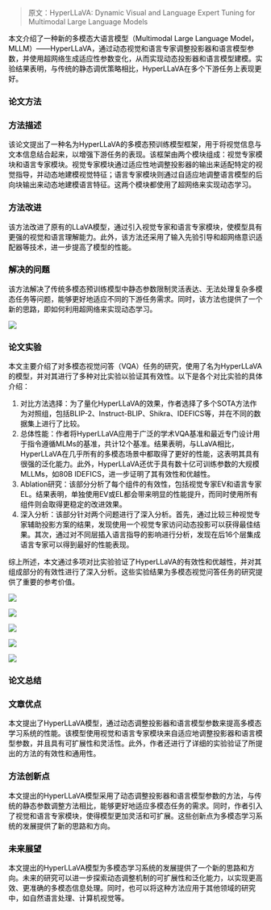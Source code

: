 > 原文：HyperLLaVA: Dynamic Visual and Language Expert Tuning for Multimodal Large Language Models
>

<font style="color:rgb(0, 0, 0);">本文介绍了一种新的多模态大语言模型（Multimodal Large Language Model，MLLM）——HyperLLaVA，通过动态视觉和语言专家调整投影器和语言模型参数，并使用超网络生成适应性参数变化，从而实现动态投影器和语言模型建模。实验结果表明，与传统的静态调优策略相比，HyperLLaVA在多个下游任务上表现更好。</font>

### **<font style="color:rgb(0, 0, 0);">论文方法</font>**
### **<font style="color:rgb(0, 0, 0);">方法描述</font>**
<font style="color:rgb(0, 0, 0);">该论文提出了一种名为HyperLLaVA的多模态预训练模型框架，用于将视觉信息与文本信息结合起来，以增强下游任务的表现。该框架由两个模块组成：视觉专家模块和语言专家模块。视觉专家模块通过适应性地调整投影器的输出来适配特定的视觉指导，并动态地建模视觉特征；语言专家模块则通过自适应地调整语言模型的后向块输出来动态地建模语言特征。这两个模块都使用了超网络来实现动态学习。</font>

### **<font style="color:rgb(0, 0, 0);">方法改进</font>**
<font style="color:rgb(0, 0, 0);">该方法改进了原有的LLaVA模型，通过引入视觉专家和语言专家模块，使模型具有更强的视觉和语言理解能力。此外，该方法还采用了输入先验引导和超网络意识适配器等技术，进一步提高了模型的性能。</font>

### **<font style="color:rgb(0, 0, 0);">解决的问题</font>**
<font style="color:rgb(0, 0, 0);">该方法解决了传统多模态预训练模型中静态参数限制灵活表达、无法处理复杂多模态任务等问题，能够更好地适应不同的下游任务需求。同时，该方法也提供了一个新的思路，即如何利用超网络来实现动态学习。</font>

![](https://cdn.nlark.com/yuque/0/2024/png/406504/1711087472090-3bfb5ed8-3dca-4545-9a3a-9e48a3c39b4a.png)

### **<font style="color:rgb(0, 0, 0);">论文实验</font>**
<font style="color:rgb(0, 0, 0);">本文主要介绍了对多模态视觉问答（VQA）任务的研究，使用了名为HyperLLaVA的模型，并对其进行了多种对比实验以验证其有效性。以下是各个对比实验的具体介绍：</font>

1. <font style="color:rgb(0, 0, 0);">对比方法选择：为了量化HyperLLaVA的效果，作者选择了多个SOTA方法作为对照组，包括BLIP-2、Instruct-BLIP、Shikra、IDEFICS等，并在不同的数据集上进行了比较。</font>
2. <font style="color:rgb(0, 0, 0);">总体性能：作者将HyperLLaVA应用于广泛的学术VQA基准和最近专门设计用于指令遵循MLMs的基准，共计12个基准。结果表明，与LLaVA相比，HyperLLaVA在几乎所有的多模态场景中都取得了更好的性能，这表明其具有很强的泛化能力。此外，HyperLLaVA还优于具有数十亿可训练参数的大规模MLLMs，如80B IDEFICS，进一步证明了其有效性和优越性。</font>
3. <font style="color:rgb(0, 0, 0);">Ablation研究：该部分分析了每个组件的有效性，包括视觉专家EV和语言专家EL。结果表明，单独使用EV或EL都会带来明显的性能提升，而同时使用所有组件则会取得更稳定的改进效果。</font>
4. <font style="color:rgb(0, 0, 0);">深入分析：该部分针对两个问题进行了深入分析。首先，通过比较三种视觉专家辅助投影方案的结果，发现使用一个视觉专家访问动态投影可以获得最佳结果。其次，通过对不同层插入语言指导的影响进行分析，发现在后16个层集成语言专家可以得到最好的性能表现。</font>

<font style="color:rgb(0, 0, 0);">综上所述，本文通过多项对比实验验证了HyperLLaVA的有效性和优越性，并对其组成部分的有效性进行了深入分析。这些实验结果为多模态视觉问答任务的研究提供了重要的参考价值。</font>

![](https://cdn.nlark.com/yuque/0/2024/png/406504/1711087472062-18564f2b-d5f1-4468-906b-6980bd429501.png)

![](https://cdn.nlark.com/yuque/0/2024/png/406504/1711087472072-58f25f3c-e76c-45fb-89ac-5b8599258717.png)

![](https://cdn.nlark.com/yuque/0/2024/png/406504/1711087472086-79506404-aa78-44c9-a579-c8daf2e0acd9.png)

![](https://cdn.nlark.com/yuque/0/2024/png/406504/1711087472073-ab175ecf-afbc-4fa9-b249-9d69f9039277.png)

![](https://cdn.nlark.com/yuque/0/2024/png/406504/1711087472785-8b4754be-4fe4-4e80-829f-f7a0b821b1a0.png)

### **<font style="color:rgb(0, 0, 0);">论文总结</font>**
### **<font style="color:rgb(0, 0, 0);">文章优点</font>**
<font style="color:rgb(0, 0, 0);">本文提出了HyperLLaVA模型，通过动态调整投影器和语言模型参数来提高多模态学习系统的性能。该模型使用视觉和语言专家模块来自适应地调整投影器和语言模型参数，并且具有可扩展性和灵活性。此外，作者还进行了详细的实验验证了所提出的方法的有效性和通用性。</font>

### **<font style="color:rgb(0, 0, 0);">方法创新点</font>**
<font style="color:rgb(0, 0, 0);">本文提出的HyperLLaVA模型采用了动态调整投影器和语言模型参数的方法，与传统的静态参数调整方法相比，能够更好地适应多模态任务的需求。同时，作者引入了视觉和语言专家模块，使得模型更加灵活和可扩展。这些创新点为多模态学习系统的发展提供了新的思路和方向。</font>

### **<font style="color:rgb(0, 0, 0);">未来展望</font>**
<font style="color:rgb(0, 0, 0);">本文提出的HyperLLaVA模型为多模态学习系统的发展提供了一个新的思路和方向。未来的研究可以进一步探索动态调整机制的可扩展性和泛化能力，以实现更高效、更准确的多模态信息处理。同时，也可以将这种方法应用于其他领域的研究中，如自然语言处理、计算机视觉等。</font>

